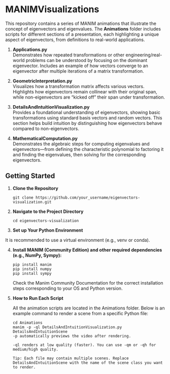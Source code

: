# MANIMVisualizations

This repository contains a series of MANIM animations that illustrate the concept of eigenvectors and eigenvalues. The **Animations** folder includes scripts for different sections of a presentation, each highlighting a unique aspect of eigenvectors, from definitions to real-world applications.

1. **Applications.py**  
   Demonstrates how repeated transformations or other engineering/real-world problems can be understood by focusing on the dominant eigenvector. Includes an example of how vectors converge to an eigenvector after multiple iterations of a matrix transformation.

2. **GeometricInterpretation.py**  
   Visualizes how a transformation matrix affects various vectors. Highlights how eigenvectors remain collinear with their original span, while non-eigenvectors are “kicked off” their span under transformation.

3. **DetailsAndIntuitionVisualization.py**  
   Provides a foundational understanding of eigenvectors, showing basic transformations using standard basis vectors and random vectors. This section helps build intuition by distinguishing how eigenvectors behave compared to non-eigenvectors.

4. **MathematicalComputation.py**  
   Demonstrates the algebraic steps for computing eigenvalues and eigenvectors—from defining the characteristic polynomial to factoring it and finding the eigenvalues, then solving for the corresponding eigenvectors.

## Getting Started

1. **Clone the Repository**
   ```
   git clone https://github.com/your_username/eigenvectors-visualization.git
    ```

2. **Navigate to the Project Directory**    
    ```
    cd eigenvectors-visualization
    ```
3. **Set up Your Python Environment**

It is recommended to use a virtual environment (e.g., venv or conda).

4. **Install MANIM (Community Edition) and other required dependencies (e.g., NumPy, Sympy):**
    ```
    pip install manim
    pip install numpy
    pip install sympy
    ```

    Check the Manim Community Documentation for the correct installation steps corresponding to your OS and Python version.

5. **How to Run Each Script**

    All the animation scripts are located in the Animations folder. Below is an example command to render a scene from a specific Python file:

    ```
    cd Animations
    manim -p -ql DetailsAndIntuitionVisualization.py DetailsAndIntuitionScene
    -p automatically previews the video after rendering.

    -ql renders at low quality (faster). You can use -qm or -qh for medium/high quality.

    Tip: Each file may contain multiple scenes. Replace DetailsAndIntuitionScene with the name of the scene class you want to render.
    ```

